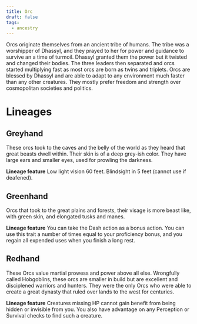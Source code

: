```yaml
---
title: Orc
draft: false
tags:
  - ancestry
---
```

Orcs originate themselves from an ancient tribe of humans. The tribe was a worshipper of Dhassyl, and they prayed to her for power and guidance to survive an a time of turmoil. Dhassyl granted them the power but it twisted and changed their bodies. The three leaders then separated and orcs started multiplying fast as most orcs are born as twins and triplets. Orcs are blessed by Dhassyl and are able to adapt to any environment much faster than any other creatures. They mostly prefer freedom and strength over cosmopolitan societies and politics.

# Lineages

## Greyhand

These orcs took to the caves and the belly of the world as they heard that great beasts dwell within. Their skin is of a deep grey-ish color. They have large ears and smaller eyes, used for prowling the darkness.

**Lineage feature**
Low light vision 60 feet. Blindsight in 5 feet (cannot use if deafened).

## Greenhand

Orcs that took to the great plains and forests, their visage is more beast like, with green skin, and elongated tusks and manes.

**Lineage feature**
You can take the Dash action as a bonus action. You can use this trait a number of times equal to your proficiency bonus, and you regain all expended uses when you finish a long rest.

## Redhand

These Orcs value martial prowess and power above all else. Wrongfully called Hobgoblins, these orcs are smaller in build but are excellent and disciplened warriors and hunters. They were the only Orcs who were able to create a great dynasty that ruled over lands to the west for centuries.

**Lineage feature**
Creatures missing HP cannot gain benefit from being hidden or invisible from you. You also have advantage on any Perception or Survival checks to find such a creature.